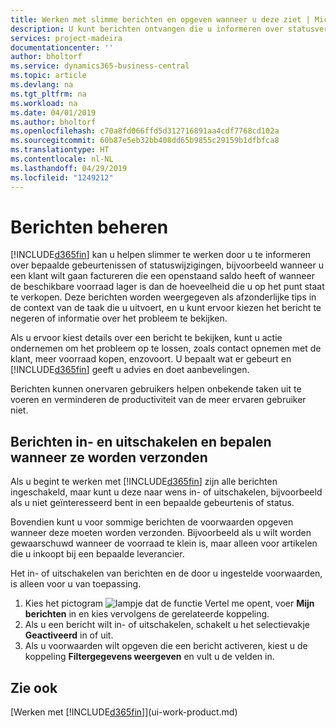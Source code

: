 ```yaml
---
title: Werken met slimme berichten en opgeven wanneer u deze ziet | Microsoft Docs
description: U kunt berichten ontvangen die u informeren over statusveranderingen of gebeurtenissen, bijvoorbeeld een achterstallig saldo of lage voorraad.
services: project-madeira
documentationcenter: ''
author: bholtorf
ms.service: dynamics365-business-central
ms.topic: article
ms.devlang: na
ms.tgt_pltfrm: na
ms.workload: na
ms.date: 04/01/2019
ms.author: bholtorf
ms.openlocfilehash: c70a8fd066ffd5d312716891aa4cdf7768cd102a
ms.sourcegitcommit: 60b87e5eb32bb408dd65b9855c29159b1dfbfca8
ms.translationtype: HT
ms.contentlocale: nl-NL
ms.lasthandoff: 04/29/2019
ms.locfileid: "1249212"
---
```

# <a name="managing-notifications"></a>Berichten beheren
[!INCLUDE[d365fin](includes/d365fin_md.md)] kan u helpen slimmer te werken door u te informeren over bepaalde gebeurtenissen of statuswijzigingen, bijvoorbeeld wanneer u een klant wilt gaan factureren die een openstaand saldo heeft of wanneer de beschikbare voorraad lager is dan de hoeveelheid die u op het punt staat te verkopen. Deze berichten worden weergegeven als afzonderlijke tips in de context van de taak die u uitvoert, en u kunt ervoor kiezen het bericht te negeren of informatie over het probleem te bekijken.  

Als u ervoor kiest details over een bericht te bekijken, kunt u actie ondernemen om het probleem op te lossen, zoals contact opnemen met de klant, meer voorraad kopen, enzovoort. U bepaalt wat er gebeurt en [!INCLUDE[d365fin](includes/d365fin_md.md)] geeft u advies en doet aanbevelingen.  

Berichten kunnen onervaren gebruikers helpen onbekende taken uit te voeren en verminderen de productiviteit van de meer ervaren gebruiker niet.  

## <a name="to-turn-notifications-on-or-off-and-control-when-they-are-sent"></a>Berichten in- en uitschakelen en bepalen wanneer ze worden verzonden
Als u begint te werken met [!INCLUDE[d365fin](includes/d365fin_md.md)] zijn alle berichten ingeschakeld, maar kunt u deze naar wens in- of uitschakelen, bijvoorbeeld als u niet geïnteresseerd bent in een bepaalde gebeurtenis of status.  

Bovendien kunt u voor sommige berichten de voorwaarden opgeven wanneer deze moeten worden verzonden. Bijvoorbeeld als u wilt worden gewaarschuwd wanneer de voorraad te klein is, maar alleen voor artikelen die u inkoopt bij een bepaalde leverancier.  

Het in- of uitschakelen van berichten en de door u ingestelde voorwaarden, is alleen voor u van toepassing.  

1. Kies het pictogram ![lampje dat de functie Vertel me opent](media/ui-search/search_small.png "Vertel me wat u wilt doen"), voer **Mijn berichten** in en kies vervolgens de gerelateerde koppeling.
2. Als u een bericht wilt in- of uitschakelen, schakelt u het selectievakje **Geactiveerd** in of uit.
3. Als u voorwaarden wilt opgeven die een bericht activeren, kiest u de koppeling **Filtergegevens weergeven** en vult u de velden in.  

## <a name="see-also"></a>Zie ook
[Werken met [!INCLUDE[d365fin](includes/d365fin_md.md)]](ui-work-product.md)
